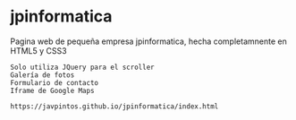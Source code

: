 # jpinformatica
Pagina web de pequeña empresa jpinformatica, hecha completamnente en HTML5 y CSS3

    Solo utiliza JQuery para el scroller
    Galería de fotos
    Formulario de contacto
    Iframe de Google Maps
    
    https://javpintos.github.io/jpinformatica/index.html

